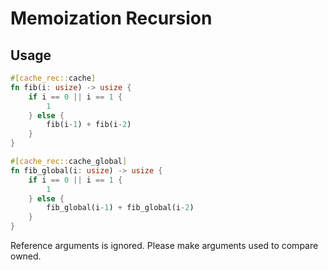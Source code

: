 # Memoization Recursion

## Usage
```rs
#[cache_rec::cache]
fn fib(i: usize) -> usize {
    if i == 0 || i == 1 {
        1
    } else {
        fib(i-1) + fib(i-2)
    }
}
```

```rs
#[cache_rec::cache_global]
fn fib_global(i: usize) -> usize {
    if i == 0 || i == 1 {
        1
    } else {
        fib_global(i-1) + fib_global(i-2)
    }
}
```

Reference arguments is ignored.
Please make arguments used to compare owned.
